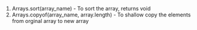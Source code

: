 1. Arrays.sort(array_name) - To sort the array, returns void
2. Arrays.copyof(array_name, array.length) - To shallow copy the elements from orginal array to new array